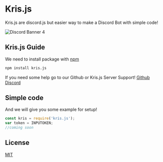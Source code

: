 # Kris.js

Kris.js are discord.js but easier way to make a Discord Bot with simple code!

![Discord Banner 4](https://discordapp.com/api/guilds/[798749894373802004]/widget.png?style=banner4)

## Kris.js Guide

We need to install package with [npm](https://www.npmjs.com/)
```bash
npm install kris.js
```

If you need some help go to our Github or Kris.js Server Support!
[Github](https://github.com/StawaDev/kris-js)
[Discord](https://discord.gg/mtZkJ3tETZ)

## Simple code

And we will give you some example for setup!

```javascript
const kris = require('kris.js');
var token = INPUTOKEN;
//coming soon
```

## License
[MIT](https://choosealicense.com/licenses/mit/)
